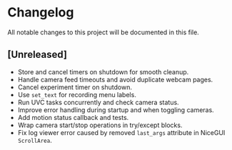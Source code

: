 # Changelog

All notable changes to this project will be documented in this file.

## [Unreleased]
- Store and cancel timers on shutdown for smooth cleanup.
- Handle camera feed timeouts and avoid duplicate webcam pages.
- Cancel experiment timer on shutdown.
- Use `set_text` for recording menu labels.
- Run UVC tasks concurrently and check camera status.
- Improve error handling during startup and when toggling cameras.
- Add motion status callback and tests.
- Wrap camera start/stop operations in try/except blocks.
- Fix log viewer error caused by removed `last_args` attribute in NiceGUI `ScrollArea`.
